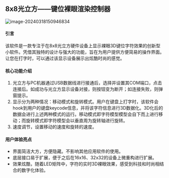 ## 8x8光立方——键位裸眼渲染控制器

![image-20240318150946834](K:\bunkergames\work_doc\img\8x8_mat\image-20240318150946834.png)

#### 引言

该软件是一款专注于在8x8光立方硬件设备上显示裸眼3D键位字符效果的创新型小软件。凭借其独特的设计与强大的功能，旨在为用户提供方便简易的操作界面。让您在打字时，可以通过该显示设备展示出炫酷时尚的感觉。

#### 核心功能介绍

1. 光立方与PC机器通过USB数据线进行接通后，选择并设置其COM端口，点击连接后。如成功与光立方显示设备对接，则按钮变为断开；如连接失败，则弹窗提示。
2. 显示分为两种情况：移动模式和旋转模式。用户在键盘上打字时，该软件会hook到用户的键盘keycode信息，并将该字符信息进行3D数据化。3D化后的数据会进行上述两种模式的运行。移动模式即字符模型模型会自下而上进行移动；而旋转模式即字符模型会以垂直周为旋转轴进行旋转。
3. 速度调节，设置移动的速度和旋转的速度。

#### 用户体验亮点

- 界面简洁大方，方便隐藏。不影响其他应用软件的使用。
- 底层接口易于扩展，便于之后在16x16、32x32的设备上微重构进行扩展。
- 效果炫酷，随着LED矩阵中，字符的实时3D裸眼效果，感受到科技和时尚相结合的数字化体验。



